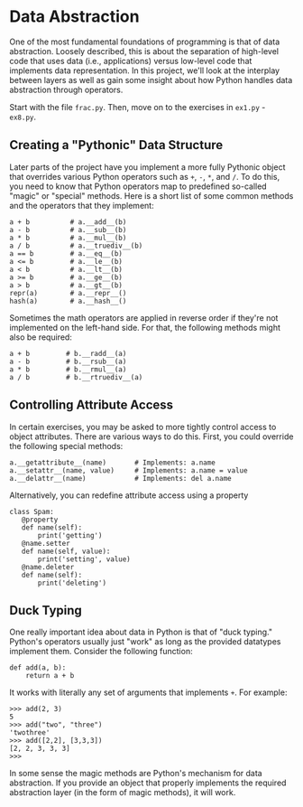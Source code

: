 # Data Abstraction

One of the most fundamental foundations of programming is that of data
abstraction.  Loosely described, this is about the separation of
high-level code that uses data (i.e., applications) versus low-level
code that implements data representation.  In this project, we'll look
at the interplay between layers as well as gain some insight about how
Python handles data abstraction through operators.

Start with the file `frac.py`.  Then, move on to the exercises in 
`ex1.py` - `ex8.py`.

## Creating a "Pythonic" Data Structure

Later parts of the project have you implement a more fully Pythonic
object that overrides various Python operators such as `+`, `-`, `*`,
and `/`.  To do this, you need to know that Python operators map to
predefined so-called "magic" or "special" methods.  Here is a short
list of some common methods and the operators that they implement:

```
a + b          # a.__add__(b)
a - b          # a.__sub__(b)
a * b          # a.__mul__(b)
a / b          # a.__truediv__(b)
a == b         # a.__eq__(b)
a <= b         # a.__le__(b)
a < b          # a.__lt__(b)
a >= b         # a.__ge__(b)
a > b          # a.__gt__(b)
repr(a)        # a.__repr__()
hash(a)        # a.__hash__()
```

Sometimes the math operators are applied in reverse order if they're
not implemented on the left-hand side.  For that, the following
methods might also be required:

```
a + b         # b.__radd__(a)
a - b         # b.__rsub__(a)
a * b         # b.__rmul__(a)
a / b         # b.__rtruediv__(a)
```

## Controlling Attribute Access

In certain exercises, you may be asked to more tightly control access
to object attributes.  There are various ways to do this.  First, you
could override the following special methods:

```
a.__getattribute__(name)       # Implements: a.name
a.__setattr__(name, value)     # Implements: a.name = value
a.__delattr__(name)            # Implements: del a.name
```

Alternatively, you can redefine attribute access using a property

```
class Spam:
   @property
   def name(self):
       print('getting')
   @name.setter
   def name(self, value):
       print('setting', value)
   @name.deleter
   def name(self):
       print('deleting')
```

## Duck Typing

One really important idea about data in Python is that of "duck
typing."  Python's operators usually just "work" as long as the
provided datatypes implement them.  Consider the following function:

```
def add(a, b):
    return a + b
```

It works with literally any set of arguments that implements `+`.  For
example:

```
>>> add(2, 3)
5
>>> add("two", "three")
'twothree'
>>> add([2,2], [3,3,3])
[2, 2, 3, 3, 3]
>>>
```

In some sense the magic methods are Python's mechanism for data
abstraction.  If you provide an object that properly implements the
required abstraction layer (in the form of magic methods), it will
work.




